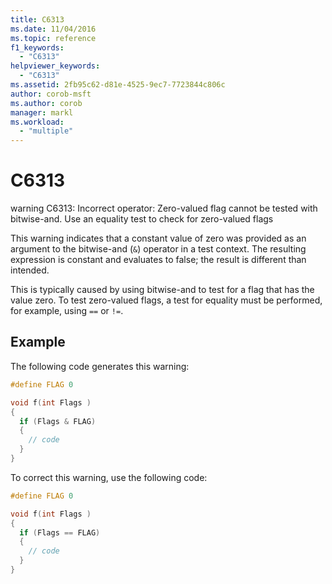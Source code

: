 ```yaml
---
title: C6313
ms.date: 11/04/2016
ms.topic: reference
f1_keywords:
  - "C6313"
helpviewer_keywords:
  - "C6313"
ms.assetid: 2fb95c62-d81e-4525-9ec7-7723844c806c
author: corob-msft
ms.author: corob
manager: markl
ms.workload:
  - "multiple"
---
```

# C6313
warning C6313: Incorrect operator: Zero-valued flag cannot be tested with bitwise-and. Use an equality test to check for zero-valued flags

 This warning indicates that a constant value of zero was provided as an argument to the bitwise-and (`&`) operator in a test context. The resulting expression is constant and evaluates to false; the result is different than intended.

 This is typically caused by using bitwise-and to test for a flag that has the value zero. To test zero-valued flags, a test for equality must be performed, for example, using `==` or `!=`.

## Example
 The following code generates this warning:

```cpp
#define FLAG 0

void f(int Flags )
{
  if (Flags & FLAG)
  {
    // code
  }
}
```

 To correct this warning, use the following code:

```cpp
#define FLAG 0

void f(int Flags )
{
  if (Flags == FLAG)
  {
    // code
  }
}
```
